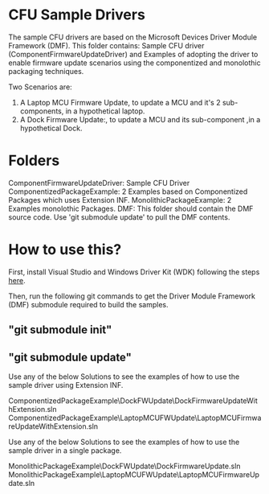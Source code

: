 # CFU Sample Drivers 
The sample CFU drivers are based on the Microsoft Devices Driver Module Framework (DMF). This folder contains:
    Sample CFU driver (ComponentFirmwareUpdateDriver) and 
    Examples of adopting the driver to enable firmware update scenarios using the componentized and monolothic packaging techniques.

Two Scenarios are:
1. A Laptop MCU Firmware Update, to update a MCU and it's 2 sub-components, in a hypothetical laptop.
2. A Dock Firmware Update:, to update a MCU and its sub-component ,in a hypothetical Dock.

# Folders

ComponentFirmwareUpdateDriver: Sample CFU Driver  
ComponentizedPackageExample: 2 Examples based on Componentized Packages which uses Extension INF.
MonolithicPackageExample: 2 Examples monolothic Packages.
DMF:  This folder should contain the DMF source code. Use 'git submodule update' to pull the DMF contents.


# How to use this?

First, install Visual Studio and Windows Driver Kit (WDK) following the steps [here](https://docs.microsoft.com/en-us/windows-hardware/drivers/download-the-wdk).

Then, run the following git commands to get the Driver Module Framework (DMF) submodule required to build the samples.
## "git submodule init"
## "git submodule update"

Use any of the below Solutions to see the examples of how to use the sample driver using Extension INF.

ComponentizedPackageExample\DockFWUpdate\DockFirmwareUpdateWithExtension.sln
ComponentizedPackageExample\LaptopMCUFWUpdate\LaptopMCUFirmwareUpdateWithExtension.sln


Use any of the below Solutions to see the examples of how to use the sample driver in a single package.

MonolithicPackageExample\DockFWUpdate\DockFirmwareUpdate.sln
MonolithicPackageExample\LaptopMCUFWUpdate\LaptopMCUFirmwareUpdate.sln
